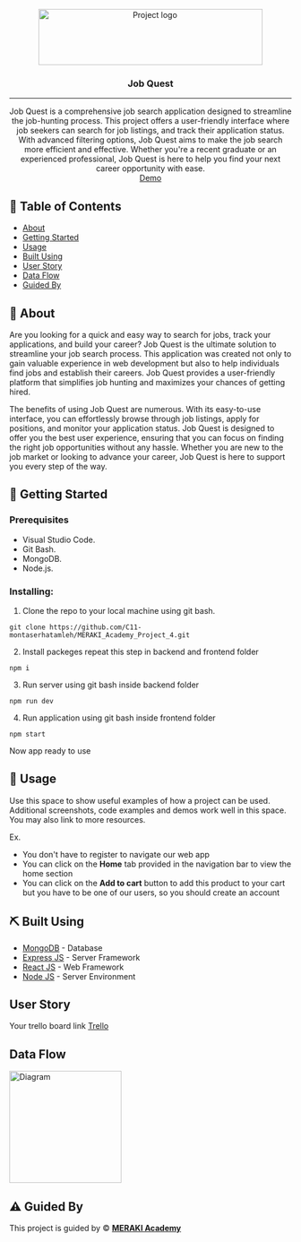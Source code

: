 <p align="center">
<a href="https://www.meraki-academy.org" target="_blank" rel="noopener noreferrer">
 <img width="400px" height="100px" src="https://www.clth.ca/wp-content/uploads/2021/03/Job-Quest-smaller.jpg" alt="Project logo">
 </a>
</p>

<h3 align="center">Job Quest
</h3>

---

<p align="center">  Job Quest is a comprehensive job search application designed to streamline the job-hunting process. This project offers a user-friendly interface where job seekers can search for job listings, and track their application status. With advanced filtering options, Job Quest aims to make the job search more efficient and effective. Whether you're a recent graduate or an experienced professional, Job Quest is here to help you find your next career opportunity with ease.
    <br> 
<a href=''>Demo</a>
    <br> 
</p>

## 📝 Table of Contents

- [About](#about)
- [Getting Started](#getting_started)
- [Usage](#usage)
- [Built Using](#built_using)
- [User Story](#user_story)
- [Data Flow](#data_flow)
- [Guided By](#guided_by)

## 🧐 About <a name = "about"></a>

<p>
Are you looking for a quick and easy way to search for jobs, track your applications, and build your career? Job Quest is the ultimate solution to streamline your job search process. This application was created not only to gain valuable experience in web development but also to help individuals find jobs and establish their careers. Job Quest provides a user-friendly platform that simplifies job hunting and maximizes your chances of getting hired.

The benefits of using Job Quest are numerous. With its easy-to-use interface, you can effortlessly browse through job listings, apply for positions, and monitor your application status. Job Quest is designed to offer you the best user experience, ensuring that you can focus on finding the right job opportunities without any hassle. Whether you are new to the job market or looking to advance your career, Job Quest is here to support you every step of the way.
</p>

## 🏁 Getting Started <a name = "getting_started"></a>

### Prerequisites

- Visual Studio Code.
- Git Bash.
- MongoDB.
- Node.js.

### Installing:

1. Clone the repo to your local machine using git bash.

```
git clone https://github.com/C11-montaserhatamleh/MERAKI_Academy_Project_4.git
```

2. Install packeges repeat this step in backend and frontend folder

```
npm i
```

3. Run server using git bash inside backend folder

```
npm run dev
```

4. Run application using git bash inside frontend folder

```
npm start
```

Now app ready to use

## 🎈 Usage <a name="usage"></a>

Use this space to show useful examples of how a project can be used. Additional screenshots, code examples and demos work well in this space. You may also link to more resources.

Ex.

- You don't have to register to navigate our web app
- You can click on the **Home** tab provided in the navigation bar to view the home section
- You can click on the **Add to cart** button to add this product to your cart but you have to be one of our users, so you should create an account

## ⛏️ Built Using <a name = "built_using"></a>

- [MongoDB](https://www.mongodb.com/) - Database
- [Express JS](https://expressjs.com/) - Server Framework
- [React JS](https://https://reactjs.org/) - Web Framework
- [Node JS](https://nodejs.org/en/) - Server Environment

## User Story <a name = "#user_story"></a>

Your trello board link
<a href='https://trello.com/b/WfdryNhx/project-4'>Trello</a>

## Data Flow <a name = "#data_flow"></a>

<img width=200px height=200px src="https://app.moqups.com/unsaved/59024bc0/edit/page/a3c891d99" alt="Diagram"></a>

## ⚠️ Guided By <a name = "guided_by"></a>

This project is guided by ©️ **[MERAKI Academy](https://www.meraki-academy.org)**
